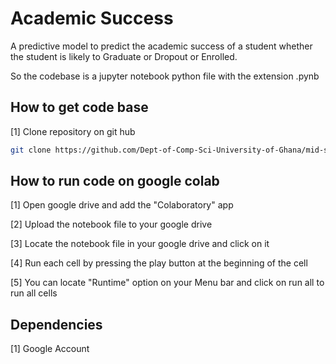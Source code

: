 # Academic Success

A predictive model to predict the academic success of a student whether the student is likely to Graduate or Dropout or Enrolled. 

So the codebase is a jupyter notebook python file with the extension .pynb

## How to get code base

[1] Clone repository on git hub

```sh
git clone https://github.com/Dept-of-Comp-Sci-University-of-Ghana/mid-sem-hackthon-group-4.git
```

## How to run code on google colab

[1] Open google drive and add the "Colaboratory" app

[2] Upload the notebook file to your google drive

[3] Locate the notebook file in your google drive and click on it

[4] Run each cell by pressing the play button at the beginning of the cell

[5] You can locate "Runtime" option on your Menu bar and click on run all to run all cells


## Dependencies

[1] Google Account